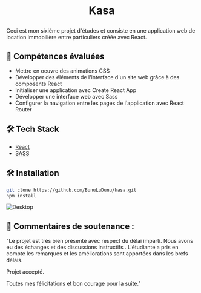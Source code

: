 
# <p align="center">Kasa</p>
  
Ceci est mon sixième projet d'études et consiste en une application web de location immobilière entre particuliers créée avec React.

## 🧐 Compétences évaluées   
- Mettre en oeuvre des animations CSS
- Développer des éléments de l'interface d'un site web grâce à des composents React
- Initialiser une application avec Create React App
- Développer une interface web avec Sass
- Configurer la navigation entre les pages de l'application avec React Router

## 🛠️ Tech Stack
- [React ](https://react.dev/)
- [SASS](https://sass-lang.com/)

## 🛠️ Installation  
```bash
git clone https://github.com/BunuLuDunu/kasa.git
npm install
```

![Desktop]()


## 🙇 Commentaires de soutenance :

"Le projet est très bien présenté avec respect du délai imparti. Nous avons eu des échanges et des discussions instructifs . L'étudiante a pris en compte les remarques et les améliorations sont apportées dans les brefs délais.

Projet accepté.

Toutes mes félicitations et bon courage pour la suite."